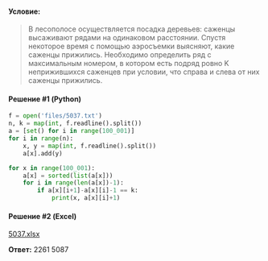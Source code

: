 #### Условие:
> В лесополосе осуществляется посадка деревьев: саженцы высаживают рядами на одинаковом расстоянии. Спустя некоторое время с помощью аэросъемки выясняют, какие саженцы прижились. Необходимо определить ряд с максимальным номером, в котором есть подряд ровно K неприжившихся саженцев при условии, что справа и слева от них саженцы прижились.

#### Решение #1 (Python)
```python
f = open('files/5037.txt')
n, k = map(int, f.readline().split())
a = [set() for i in range(100_001)]
for i in range(n):
    x, y = map(int, f.readline().split())
    a[x].add(y)

for x in range(100_001):
    a[x] = sorted(list(a[x]))
    for i in range(len(a[x])-1):
        if a[x][i+1]-a[x][i]-1 == k:
            print(x, a[x][i]+1)
```

#### Решение #2 (Excel)
[5037.xlsx](https://github.com/Thundiverter/infege2022/files/8872371/5037.xlsx)

**Ответ:** 2261 5087
